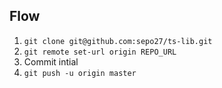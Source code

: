 ## Flow
1. `git clone git@github.com:sepo27/ts-lib.git`
2. `git remote set-url origin REPO_URL`
3. Commit intial
4. `git push -u origin master`
